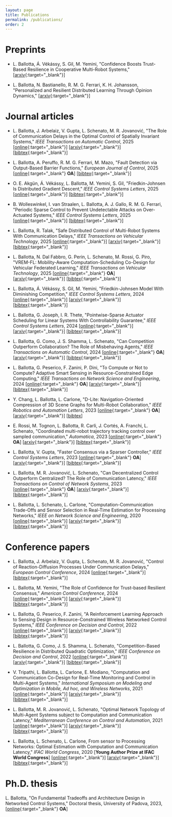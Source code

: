 ```yaml
---
layout: page
title: Publications
permalink: /publications/
order: 2
---
```


<h1>Preprints</h1>

- L. Ballotta, Á. Vékássy, S. Gil, M. Yemini,
"Confidence Boosts Trust-Based Resilience in Cooperative Multi-Robot Systems,"
[[arxiv](http://arxiv.org/abs/2506.08807){:target="_blank"}]

- L. Ballotta, N. Bastianello, R. M. G. Ferrari, K. H. Johansson,
"Personalized and Resilient Distributed Learning Through Opinion Dynamics,"
[[arxiv](http://arxiv.org/abs/2505.14081){:target="_blank"}]

<h1>Journal articles</h1>

- L. Ballotta, J. Arbelaiz, V. Gupta, L. Schenato, M. R. Jovanović,
"The Role of Communication Delays in the Optimal Control of Spatially Invariant Systems,"
<i>IEEE Transactions on Automatic Control</i>, 2025
[[online](https://ieeexplore.ieee.org/document/11134281){:target="_blank"}]
[[arxiv](https://arxiv.org/abs/2509.09269){:target="_blank"}]
[[bibtex](/assets/bibtex/spatiallyInvariantDelays2025tac.txt){:target="_blank"}]

- L. Ballotta, A. Peruffo, R. M. G. Ferrari, M. Mazo,
"Fault Detection via Output-Based Barrier Functions,"
<i>European Journal of Control</i>, 2025
[[online](https://www.sciencedirect.com/science/article/pii/S0947358025001128){:target="_blank"} <b>OA</b>]
[[bibtex](/assets/bibtex/faultDetection2025ejc.txt){:target="_blank"}]

- O. E. Akgün, Á. Vékássy, L. Ballotta, M. Yemini, S. Gil,
"Friedkin-Johnsen Is Distributed Gradient Descent,"
<i>IEEE Control Systems Letters</i>, 2025
[[online](https://ieeexplore.ieee.org/document/11045805){:target="_blank"}]
[[bibtex](/assets/bibtex/FJisDGD2025lcss.txt){:target="_blank"}]

- B. Wolleswinkel, I. van Straalen, L. Ballotta, A. J. Gallo, R. M. G. Ferrari,
"Periodic Sparse Control to Prevent Undetectable Attacks on Over-Actuated Systems,"
<i>IEEE Control Systems Letters</i>, 2025
[[online](https://ieeexplore.ieee.org/document/11045688){:target="_blank"}]
[[bibtex](/assets/bibtex/sparseControlSecurity2025lcss.txt){:target="_blank"}]

- L. Ballotta, R. Talak, 
"Safe Distributed Control of Multi-Robot Systems With Communication Delays,"
<i>IEEE Transactions on Vehicular Technology</i>, 2025
[[online](https://ieeexplore.ieee.org/document/10908682){:target="_blank"}]
[[arxiv](https://arxiv.org/abs/2402.09382){:target="_blank"}]
[[bibtex](/assets/bibtex/safeMultiRobot2024tvt.txt){:target="_blank"}]

- L. Ballotta, N. Dal Fabbro, G. Perin, L. Schenato, M. Rossi, G. Piro, 
"VREM-FL: Mobility-Aware Computation-Scheduling Co-Design for Vehicular Federated Learning,"
<i>IEEE Transactions on Vehicular Technology</i>, 2025
[[online](https://ieeexplore.ieee.org/document/10715716){:target="_blank"} <b>OA</b>]
[[arxiv](https://arxiv.org/abs/2311.18741){:target="_blank"}]
[[bibtex](/assets/bibtex/vremfl2024tvt.txt){:target="_blank"}]

- L. Ballotta, Á. Vékássy, S. Gil, M. Yemini,
"Friedkin-Johnsen Model With Diminishing Competition,"
<i>IEEE Control Systems Letters</i>, 2024
[[online](https://ieeexplore.ieee.org/document/10772208){:target="_blank"}]
[[arxiv](https://arxiv.org/abs/2409.12601){:target="_blank"}]
[[bibtex](/assets/bibtex/FJDiminishing2024lcss.txt){:target="_blank"}]

- L. Ballotta, G. Joseph, I. R. Thete,
"Pointwise-Sparse Actuator Scheduling for Linear Systems With Controllability Guarantee,"
<i>IEEE Control Systems Letters</i>, 2024
[[online](https://ieeexplore.ieee.org/document/10706838){:target="_blank"}]
[[arxiv](https://arxiv.org/abs/2407.12125){:target="_blank"}]
[[bibtex](/assets/bibtex/sparseActuatorSchedule2024lcss.txt){:target="_blank"}]

- L. Ballotta, G. Como, J. S. Shamma, L. Schenato, 
"Can Competition Outperform Collaboration? The Role of Misbehaving Agents," 
<i>IEEE Transactions on Automatic Control</i>, 2024
[[online](https://ieeexplore.ieee.org/document/10306277){:target="_blank"} <b>OA</b>]
[[arxiv](https://arxiv.org/abs/2207.01346){:target="_blank"}]
[[bibtex](/assets/bibtex/competitionCollaboration2024tac.txt){:target="_blank"}]

- L. Ballotta, G. Peserico, F. Zanini, P. Dini, 
"To Compute or Not to Compute? Adaptive Smart Sensing in Resource-Constrained Edge Computing," 
<i> IEEE Transactions on Network Science and Engineering</i>, 2024
[[online](https://ieeexplore.ieee.org/document/10225419){:target="_blank"} <b>OA</b>]
[[arxiv](https://arxiv.org/abs/2209.02166){:target="_blank"}]
[[bibtex](/assets/bibtex/processingNetworksAdaptive2024tnse.txt){:target="_blank"}]

- Y. Chang, L. Ballotta, L. Carlone, 
"D-Lite: Navigation-Oriented Compression of 3D Scene Graphs for Multi-Robot Collaboration," 
<i> IEEE Robotics and Automation Letters</i>, 2023
[[online](https://ieeexplore.ieee.org/document/10265226){:target="_blank"} <b>OA</b>]
[[arxiv](https://arxiv.org/abs/2209.06111){:target="_blank"}]
[[bibtex](/assets/bibtex/dlite2023ral.txt)]

- E. Rossi, M. Tognon, L. Ballotta, R. Carli, J. Cortés, A. Franchi, L. Schenato, 
"Coordinated multi-robot trajectory tracking control over sampled communication," 
<i>Automatica</i>, 2023
[[online](https://www.sciencedirect.com/science/article/pii/S0005109823000924){:target="_blank"} <b>OA</b>]
[[arxiv](https://arxiv.org/abs/2112.00165){:target="_blank"}]
[[bibtex](/assets/bibtex/multiRobot2023automatica.txt){:target="_blank"}]

- L. Ballotta, V. Gupta,
"Faster Consensus via a Sparser Controller," 
<i>IEEE Control Systems Letters</i>, 2023
[[online](https://ieeexplore.ieee.org/document/10104068){:target="_blank"} <b>OA</b>]
[[arxiv](https://arxiv.org/abs/2302.01021){:target="_blank"}]
[[bibtex](/assets/bibtex/fasterConsensus2023lcss.txt){:target="_blank"}]

- L. Ballotta, M. R. Jovanović, L. Schenato,
"Can Decentralized Control Outperform Centralized? The Role of Communication Latency," 
<i>IEEE Transactions on Control of Network Systems</i>, 2023
[[online](https://ieeexplore.ieee.org/document/10018269){:target="_blank"} <b>OA</b>]
[[arxiv](https://arxiv.org/abs/2109.00359){:target="_blank"}]
[[bibtex](/assets/bibtex/decentralizedCentralized2023tcns.txt){:target="_blank"}]

- L. Ballotta, L. Schenato, L. Carlone,
"Computation-Communication Trade-Offs and Sensor Selection in Real-Time Estimation for Processing Networks," 
<i>IEEE on Network Science and Engineering</i>, 2020
[[online](https://ieeexplore.ieee.org/document/9137405){:target="_blank"}]
[[arxiv](https://arxiv.org/abs/1911.05859){:target="_blank"}]
[[bibtex](/assets/bibtex/processingNetworks2020tnse.txt){:target="_blank"}]

<h1>Conference papers</h1>

- L. Ballotta, J. Arbelaiz, V. Gupta, L. Schenato, M. R. Jovanović,
"Control of Reaction-Diffusion Processes Under Communication Delays,"
<i>European Control Conference</i>, 2024
[[online](https://ieeexplore.ieee.org/document/10591075){:target="_blank"}]
[[bibtex](/assets/bibtex/reactionDiffusion2024ecc.txt){:target="_blank"}]

- L. Ballotta, M. Yemini, 
"The Role of Confidence for Trust-based Resilient Consensus," 
<i>American Control Conference</i>, 2024
[[online](https://ieeexplore.ieee.org/document/10644459){:target="_blank"}]
[[arxiv](https://arxiv.org/abs/2404.07838){:target="_blank"}]
[[bibtex](/assets/bibtex/confidenceTrust2024acc.txt){:target="_blank"}]

- L. Ballotta, G. Peserico, F. Zanini, 
"A Reinforcement Learning Approach to Sensing Design in Resource-Constrained Wireless Networked Control Systems," 
<i>IEEE Conference on Decision and Control</i>, 2022
[[online](https://ieeexplore.ieee.org/document/9993151){:target="_blank"}]
[[arxiv](https://arxiv.org/abs/2204.00703){:target="_blank"}]
[[bibtex](/assets/bibtex/processingNetworksAdaptive2022cdc.txt){:target="_blank"}]

- L. Ballotta, G. Como, J. S. Shamma, L. Schenato, 
"Competition-Based Resilience in Distributed Quadratic Optimization,"
<i>IEEE Conference on Decision and Control</i>, 2022
[[online](https://ieeexplore.ieee.org/document/9993083){:target="_blank"}]
[[arxiv](https://arxiv.org/abs/2203.14099){:target="_blank"}]
[[bibtex](/assets/bibtex/competitionCollaboration2022cdc.txt){:target="_blank"}]

- V. Tripathi, L. Ballotta, L. Carlone, E. Modiano,
"Computation and Communication Co-Design for Real-Time Monitoring and Control in Multi-Agent Systems,"
<i>International Symposium on Modeling and Optimization in Mobile, Ad hoc, and Wireless Networks</i>, 2021
[[online](https://ieeexplore.ieee.org/document/9589966){:target="_blank"}]
[[arxiv](https://arxiv.org/abs/2108.03122){:target="_blank"}]
[[bibtex](/assets/bibtex/processingNetworksCodesign2021wiopt.txt){:target="_blank"}]

- L. Ballotta, M. R. Jovanović, L. Schenato,
"Optimal Network Topology of Multi-Agent Systems subject to Computation and Communication Latency," 
<i>Mediterranean Conference on Control and Automation</i>, 2021
[[online](https://ieeexplore.ieee.org/document/9480167){:target="_blank"}]
[[arxiv](https://arxiv.org/abs/2101.10394){:target="_blank"}]
[[bibtex](/assets/bibtex/decentralizedCentralized2021med.txt){:target="_blank"}]

- L. Ballotta, L. Schenato, L. Carlone,
From sensor to Processing Networks: Optimal Estimation with Computation and Communication Latency," 
<i>IFAC World Congress</i>, 2020
[<b>Young Author Prize at IFAC World Congress</b>]
[[online](https://www.sciencedirect.com/science/article/pii/S2405896320304948){:target="_blank"}]
[[arxiv](https://arxiv.org/abs/2003.08301){:target="_blank"}]
[[bibtex](/assets/bibtex/processingNetworks2020ifacwc.txt){:target="_blank"}]

<h1>Ph.D. thesis</h1>

L. Ballotta, "On Fundamental Tradeoffs and Architecture Design in Networked Control Systems,"
Doctoral thesis, University of Padova, 2023,
[[online](https://hdl.handle.net/11577/3472924){:target="_blank"} <b>OA</b>]

